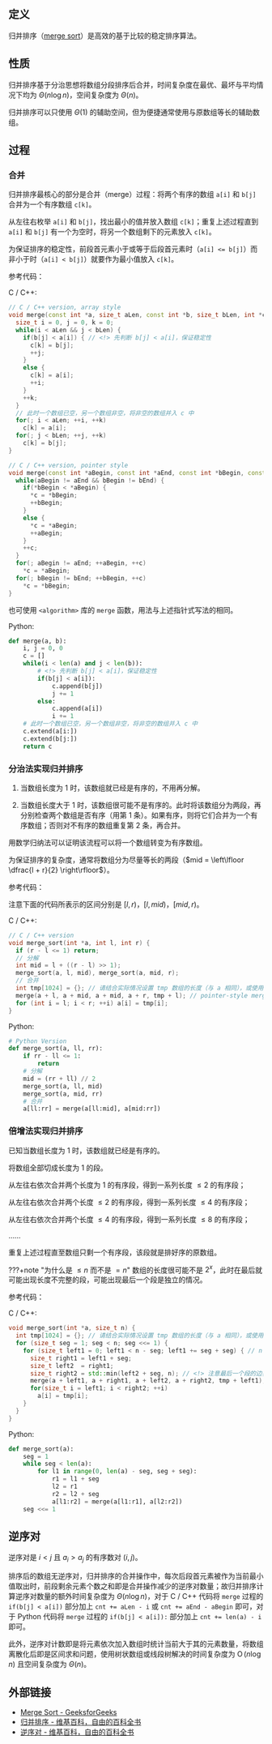 ## 定义

归并排序（[merge sort](https://en.wikipedia.org/wiki/Merge_sort)）是高效的基于比较的稳定排序算法。

## 性质

归并排序基于分治思想将数组分段排序后合并，时间复杂度在最优、最坏与平均情况下均为 $\Theta (n \log n)$，空间复杂度为 $\Theta (n)$。

归并排序可以只使用 $\Theta (1)$ 的辅助空间，但为便捷通常使用与原数组等长的辅助数组。

## 过程

### 合并

归并排序最核心的部分是合并（merge）过程：将两个有序的数组 `a[i]` 和 `b[j]` 合并为一个有序数组 `c[k]`。

从左往右枚举 `a[i]` 和 `b[j]`，找出最小的值并放入数组 `c[k]`；重复上述过程直到 `a[i]` 和 `b[j]` 有一个为空时，将另一个数组剩下的元素放入 `c[k]`。

为保证排序的稳定性，前段首元素小于或等于后段首元素时（`a[i] <= b[j]`）而非小于时（`a[i] < b[j]`）就要作为最小值放入 `c[k]`。

参考代码：

C / C++:

```cpp
// C / C++ version, array style
void merge(const int *a, size_t aLen, const int *b, size_t bLen, int *c) {
  size_t i = 0, j = 0, k = 0;
  while(i < aLen && j < bLen) {
    if(b[j] < a[i]) { // <!> 先判断 b[j] < a[i]，保证稳定性
      c[k] = b[j];
      ++j;
    }
    else {
      c[k] = a[i];
      ++i;
    }
    ++k;
  }
  // 此时一个数组已空，另一个数组非空，将非空的数组并入 c 中
  for(; i < aLen; ++i, ++k)
    c[k] = a[i];
  for(; j < bLen; ++j, ++k)
    c[k] = b[j];
}

// C / C++ version, pointer style
void merge(const int *aBegin, const int *aEnd, const int *bBegin, const int *bEnd, int *c) {
  while(aBegin != aEnd && bBegin != bEnd) {
    if(*bBegin < *aBegin) {
      *c = *bBegin;
      ++bBegin;
    }
    else {
      *c = *aBegin;
      ++aBegin;
    }
    ++c;
  }
  for(; aBegin != aEnd; ++aBegin, ++c)
    *c = *aBegin;
  for(; bBegin != bEnd; ++bBegin, ++c)
    *c = *bBegin;
}
```

也可使用 `<algorithm>` 库的 `merge` 函数，用法与上述指针式写法的相同。

Python:

```python
def merge(a, b):
    i, j = 0, 0
    c = []
    while(i < len(a) and j < len(b)):
        # <!> 先判断 b[j] < a[i]，保证稳定性
        if(b[j] < a[i]):
            c.append(b[j])
            j += 1
        else:
            c.append(a[i])
            i += 1
    # 此时一个数组已空，另一个数组非空，将非空的数组并入 c 中
    c.extend(a[i:])
    c.extend(b[j:])
    return c
```

### 分治法实现归并排序

1. 当数组长度为 $1$ 时，该数组就已经是有序的，不用再分解。

2. 当数组长度大于 $1$ 时，该数组很可能不是有序的。此时将该数组分为两段，再分别检查两个数组是否有序（用第 1 条）。如果有序，则将它们合并为一个有序数组；否则对不有序的数组重复第 2 条，再合并。

用数学归纳法可以证明该流程可以将一个数组转变为有序数组。

为保证排序的复杂度，通常将数组分为尽量等长的两段（$mid = \left\lfloor \dfrac{l + r}{2} \right\rfloor$）。

参考代码：

注意下面的代码所表示的区间分别是 $[l, r)$，$[l, mid)$，$[mid, r)$。

C / C++:

```cpp
// C / C++ version
void merge_sort(int *a, int l, int r) {
  if (r - l <= 1) return;
  // 分解
  int mid = l + ((r - l) >> 1);
  merge_sort(a, l, mid), merge_sort(a, mid, r);
  // 合并
  int tmp[1024] = {}; // 请结合实际情况设置 tmp 数组的长度（与 a 相同），或使用 vector；先将合并的结果放在 tmp 里，再返回到数组 a
  merge(a + l, a + mid, a + mid, a + r, tmp + l); // pointer-style merge
  for (int i = l; i < r; ++i) a[i] = tmp[i];
}
```

Python:

```python
# Python Version
def merge_sort(a, ll, rr):
    if rr - ll <= 1:
        return
    # 分解
    mid = (rr + ll) // 2
    merge_sort(a, ll, mid)
    merge_sort(a, mid, rr)
    # 合并
    a[ll:rr] = merge(a[ll:mid], a[mid:rr])
```

### 倍增法实现归并排序

已知当数组长度为 $1$ 时，该数组就已经是有序的。

将数组全部切成长度为 $1$ 的段。

从左往右依次合并两个长度为 $1$ 的有序段，得到一系列长度 $\le 2$ 的有序段；

从左往右依次合并两个长度 $\le 2$ 的有序段，得到一系列长度 $\le 4$ 的有序段；

从左往右依次合并两个长度 $\le 4$ 的有序段，得到一系列长度 $\le 8$ 的有序段；

……

重复上述过程直至数组只剩一个有序段，该段就是排好序的原数组。

???+note "为什么是 $\le n$ 而不是 $= n$"
    数组的长度很可能不是 $2^x$，此时在最后就可能出现长度不完整的段，可能出现最后一个段是独立的情况。

参考代码：

C / C++:

```cpp
void merge_sort(int *a, size_t n) {
  int tmp[1024] = {}; // 请结合实际情况设置 tmp 数组的长度（与 a 相同），或使用 vector；先将合并的结果放在 tmp 里，再返回到数组 a
  for (size_t seg = 1; seg < n; seg <<= 1) {
    for (size_t left1 = 0; left1 < n - seg; left1 += seg + seg) { // n - seg: 如果最后只有一个段就不用合并
      size_t right1 = left1 + seg;
      size_t left2  = right1;
      size_t right2 = std::min(left2 + seg, n); // <!> 注意最后一个段的边界
      merge(a + left1, a + right1, a + left2, a + right2, tmp + left1); // pointer-style merge
      for(size_t i = left1; i < right2; ++i)
        a[i] = tmp[i];
    }
  }
}
```

Python:

```python
def merge_sort(a):
    seg = 1
    while seg < len(a):
        for l1 in range(0, len(a) - seg, seg + seg):
            r1 = l1 + seg
            l2 = r1
            r2 = l2 + seg
            a[l1:r2] = merge(a[l1:r1], a[l2:r2])
    seg <<= 1
```

## 逆序对

逆序对是 $i < j$ 且 $a_i > a_j$ 的有序数对 $(i, j)$。

排序后的数组无逆序对，归并排序的合并操作中，每次后段首元素被作为当前最小值取出时，前段剩余元素个数之和即是合并操作减少的逆序对数量；故归并排序计算逆序对数量的额外时间复杂度为 $\Theta (n \log n)$，对于 C / C++ 代码将 `merge` 过程的 `if(b[j] < a[i])` 部分加上 `cnt += aLen - i` 或 `cnt += aEnd - aBegin` 即可，对于 Python 代码将 `merge` 过程的 `if(b[j] < a[i]):` 部分加上 `cnt += len(a) - i` 即可。

此外，逆序对计数即是将元素依次加入数组时统计当前大于其的元素数量，将数组离散化后即是区间求和问题，使用树状数组或线段树解决的时间复杂度为 $\operatorname{O} (n \log n)$ 且空间复杂度为 $\Theta (n)$。

## 外部链接

- [Merge Sort - GeeksforGeeks](https://www.geeksforgeeks.org/merge-sort/)
- [归并排序 - 维基百科，自由的百科全书](https://zh.wikipedia.org/wiki/%E5%BD%92%E5%B9%B6%E6%8E%92%E5%BA%8F)
- [逆序对 - 维基百科，自由的百科全书](https://zh.wikipedia.org/wiki/%E9%80%86%E5%BA%8F%E5%AF%B9)
